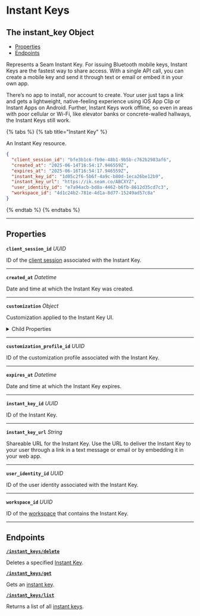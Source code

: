 # Instant Keys

## The instant_key Object

- [Properties](./#properties)
- [Endpoints](./#endpoints)


Represents a Seam Instant Key. For issuing Bluetooth mobile keys, Instant Keys are the fastest way to share access. With a single API call, you can create a mobile key and send it through text or email or embed it in your own app.

There’s no app to install, nor account to create. Your user just taps a link and gets a lightweight, native-feeling experience using iOS App Clip or Instant Apps on Android. Further, Instant Keys work offline, so even in areas with poor cellular or Wi-Fi, like elevator banks or concrete-walled hallways, the Instant Keys still work.

{% tabs %}
{% tab title="Instant Key" %}

An Instant Key resource.

```json
{
  "client_session_id": "bfe3b1c6-fb9e-48b1-9b5b-c762b2983af6",
  "created_at": "2025-06-14T16:54:17.946559Z",
  "expires_at": "2025-06-16T16:54:17.946559Z",
  "instant_key_id": "1d05c2f6-5b6f-4a9c-b80d-1eca26be12b9",
  "instant_key_url": "https://ik.seam.co/ABCXYZ",
  "user_identity_id": "e7a94acb-bd8a-4462-b6fb-8612d35cd7c3",
  "workspace_id": "4d1c24b2-781e-4d1a-8d77-15249ad57c8a"
}
```
{% endtab %}
{% endtabs %}

---
## Properties

**`client_session_id`** *UUID*

ID of the [client session](../../core-concepts/authentication/client-session-tokens/README.md) associated with the Instant Key.




---

**`created_at`** *Datetime*

Date and time at which the Instant Key was created.




---

**`customization`** *Object*

Customization applied to the Instant Key UI.



<details>
  <summary>Child Properties</summary>

  - <strong><code>logo_url</code></strong> <i>String</i>
  
    URL of the logo displayed on the Instant Key.

  - <strong><code>primary_color</code></strong> <i>String</i>
  
    Primary color used in the Instant Key UI.

  - <strong><code>secondary_color</code></strong> <i>String</i>
  
    Secondary color used in the Instant Key UI.

</details>

---

**`customization_profile_id`** *UUID*

ID of the customization profile associated with the Instant Key.




---

**`expires_at`** *Datetime*

Date and time at which the Instant Key expires.




---

**`instant_key_id`** *UUID*

ID of the Instant Key.




---

**`instant_key_url`** *String*

Shareable URL for the Instant Key. Use the URL to deliver the Instant Key to your user through a link in a text message or email or by embedding it in your web app.




---

**`user_identity_id`** *UUID*

ID of the user identity associated with the Instant Key.




---

**`workspace_id`** *UUID*

ID of the [workspace](../../core-concepts/workspaces/README.md) that contains the Instant Key.




---

## Endpoints


[**`/instant_keys/delete`**](./delete.md)

Deletes a specified [Instant Key](../../capability-guides/instant-keys/README.md).


[**`/instant_keys/get`**](./get.md)

Gets an [instant key](https://docs.seam.co/latest/capability-guides/mobile-access/instant-keys).


[**`/instant_keys/list`**](./list.md)

Returns a list of all [instant keys](https://docs.seam.co/latest/capability-guides/mobile-access/instant-keys).


